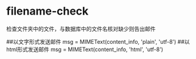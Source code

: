 # filename-check
检查文件夹中的文件，与数据库中的文件名核对缺少则告出邮件


##以文字形式发送邮件
msg = MIMEText(content_info, 'plain', 'utf-8')
##以html形式发送邮件
msg = MIMEText(content_info, 'html', 'utf-8')
